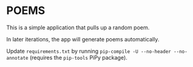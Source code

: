 # POEMS

This is a simple application that pulls up a random poem.

In later iterations, the app will generate poems automatically.

Update `requirements.txt` by running `pip-compile -U --no-header --no-annotate` (requires the `pip-tools` PiPy package).
